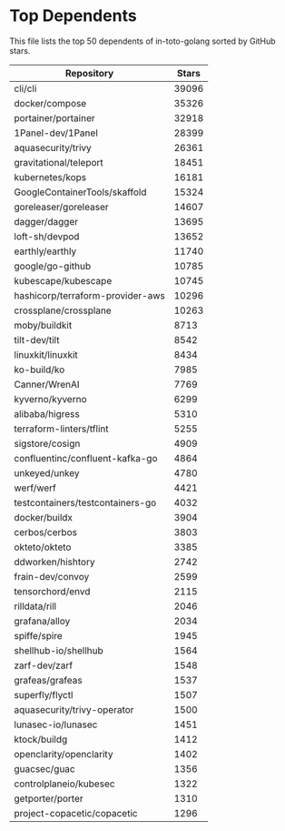 
# Top Dependents

This file lists the top 50 dependents of in-toto-golang sorted by GitHub stars.

| Repository | Stars |
|------------|-------|
| cli/cli | 39096 |
| docker/compose | 35326 |
| portainer/portainer | 32918 |
| 1Panel-dev/1Panel | 28399 |
| aquasecurity/trivy | 26361 |
| gravitational/teleport | 18451 |
| kubernetes/kops | 16181 |
| GoogleContainerTools/skaffold | 15324 |
| goreleaser/goreleaser | 14607 |
| dagger/dagger | 13695 |
| loft-sh/devpod | 13652 |
| earthly/earthly | 11740 |
| google/go-github | 10785 |
| kubescape/kubescape | 10745 |
| hashicorp/terraform-provider-aws | 10296 |
| crossplane/crossplane | 10263 |
| moby/buildkit | 8713 |
| tilt-dev/tilt | 8542 |
| linuxkit/linuxkit | 8434 |
| ko-build/ko | 7985 |
| Canner/WrenAI | 7769 |
| kyverno/kyverno | 6299 |
| alibaba/higress | 5310 |
| terraform-linters/tflint | 5255 |
| sigstore/cosign | 4909 |
| confluentinc/confluent-kafka-go | 4864 |
| unkeyed/unkey | 4780 |
| werf/werf | 4421 |
| testcontainers/testcontainers-go | 4032 |
| docker/buildx | 3904 |
| cerbos/cerbos | 3803 |
| okteto/okteto | 3385 |
| ddworken/hishtory | 2742 |
| frain-dev/convoy | 2599 |
| tensorchord/envd | 2115 |
| rilldata/rill | 2046 |
| grafana/alloy | 2034 |
| spiffe/spire | 1945 |
| shellhub-io/shellhub | 1564 |
| zarf-dev/zarf | 1548 |
| grafeas/grafeas | 1537 |
| superfly/flyctl | 1507 |
| aquasecurity/trivy-operator | 1500 |
| lunasec-io/lunasec | 1451 |
| ktock/buildg | 1412 |
| openclarity/openclarity | 1402 |
| guacsec/guac | 1356 |
| controlplaneio/kubesec | 1322 |
| getporter/porter | 1310 |
| project-copacetic/copacetic | 1296 |
